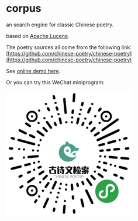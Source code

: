 # corpus

an search engine for classic Chinese poetry.

based on [Apache Lucene](https://lucene.apache.org/).

The poetry sources all come from the following link:
[https://github.com/chinese-poetry/chinese-poetry](https://github.com/chinese-poetry/chinese-poetry)

See [online demo here](http://elasticdogs.com/corpus/).

Or you can try this WeChat miniprogram:

![MiniProgramCode](https://github.com/YuyuZha0/corpus/blob/master/gh_5be47de1a6bf_344.jpg?raw=true)

